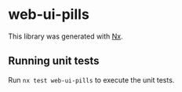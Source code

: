 # web-ui-pills

This library was generated with [Nx](https://nx.dev).

## Running unit tests

Run `nx test web-ui-pills` to execute the unit tests.
